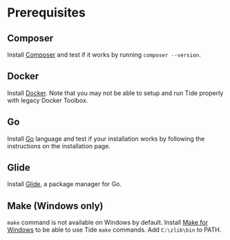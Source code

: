# Prerequisites

## Composer
Install [Composer](https://getcomposer.org/) and test if it works by running `composer --version`.

## Docker
Install [Docker](https://docs.docker.com/install/). Note that you may not be able to setup and run Tide properly with legacy Docker Toolbox.

## Go
Install [Go](https://golang.org/doc/install) language and test if your installation works by following the instructions on the installation page.

## Glide
Install [Glide](https://glide.readthedocs.io/en/latest/#installing-glide), a package manager for Go.

## Make (Windows only)
`make` command is not available on Windows by default. Install [Make for Windows](http://gnuwin32.sourceforge.net/packages/make.htm) to be able to use Tide `make` commands. Add `C:\zlib\bin` to PATH.
